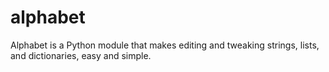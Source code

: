 # alphabet
Alphabet is a Python module that makes editing and tweaking strings, lists, and dictionaries, easy and simple.
